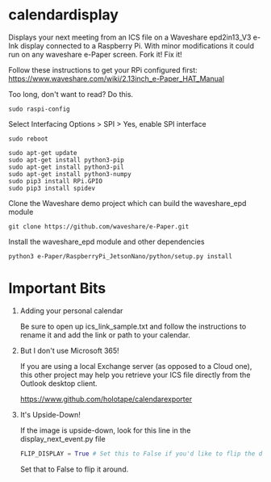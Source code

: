 # calendardisplay
Displays your next meeting from an ICS file on a Waveshare epd2in13_V3 e-Ink display connected to a Raspberry Pi.
With minor modifications it could run on any waveshare e-Paper screen. Fork it! Fix it!

Follow these instructions to get your RPi configured first:
https://www.waveshare.com/wiki/2.13inch_e-Paper_HAT_Manual

Too long, don't want to read?
Do this.

```
sudo raspi-config
```

Select Interfacing Options > SPI > Yes, enable SPI interface

```
sudo reboot
```

```
sudo apt-get update
sudo apt-get install python3-pip
sudo apt-get install python3-pil
sudo apt-get install python3-numpy
sudo pip3 install RPi.GPIO
sudo pip3 install spidev
```

Clone the Waveshare demo project which can build the waveshare_epd module

```
git clone https://github.com/waveshare/e-Paper.git
```

Install the waveshare_epd module and other dependencies

```
python3 e-Paper/RaspberryPi_JetsonNano/python/setup.py install
```

# Important Bits

1. Adding your personal calendar

    Be sure to open up ics_link_sample.txt and follow the instructions to rename it and add the link or path to your calendar.

2. But I don't use Microsoft 365!

    If you are using a local Exchange server (as opposed to a Cloud one), this other project may help you retrieve your ICS file directly from the Outlook desktop client.

    https://www.github.com/holotape/calendarexporter

3. It's Upside-Down!

    If the image is upside-down, look for this line in the display_next_event.py file

    ```python
    FLIP_DISPLAY = True # Set this to False if you'd like to flip the display rightside-up
    ```
    Set that to False to flip it around.
